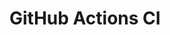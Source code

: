 # GitHub Actions CI
































































































































































































































































